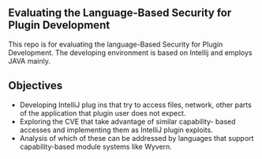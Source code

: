 ## Evaluating the Language-Based Security for Plugin Development

This repo is for evaluating the language-Based Security for Plugin Development. The developing environment is based on Intellij and employs JAVA mainly.

## Objectives
* Developing IntelliJ plug ins that try to access files, network, other parts of the application that plugin user does not expect.
* Exploring the CVE that take advantage of similar capability- based accesses and implementing them as IntelliJ plugin exploits.
* Analysis of which of these can be addressed by languages that support capability-based module systems like Wyvern.
